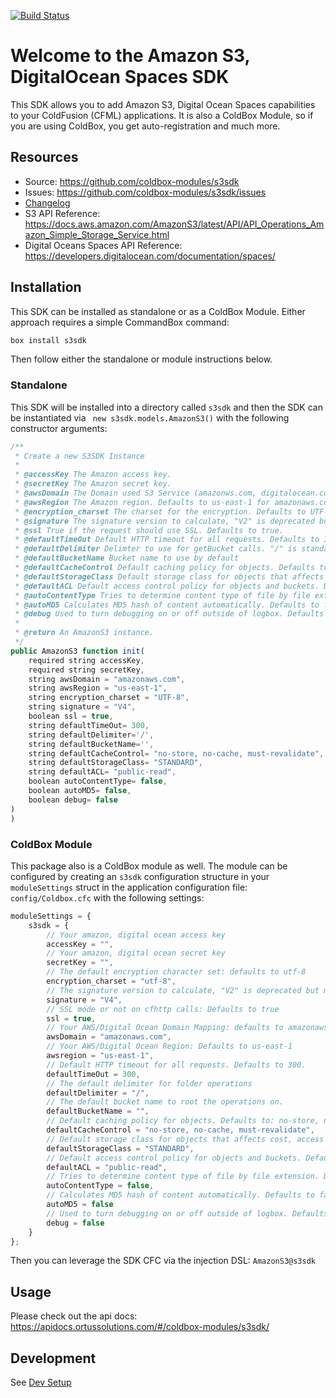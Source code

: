 [![Build Status](https://travis-ci.org/coldbox-modules/s3sdk.svg?branch=master)](https://travis-ci.org/coldbox-modules/s3sdk)

# Welcome to the Amazon S3, DigitalOcean Spaces SDK

This SDK allows you to add Amazon S3, Digital Ocean Spaces capabilities to your ColdFusion (CFML) applications. It is also a ColdBox Module, so if you are using ColdBox, you get auto-registration and much more.

## Resources

* Source: https://github.com/coldbox-modules/s3sdk
* Issues: https://github.com/coldbox-modules/s3sdk/issues
* [Changelog](changelog.md)
* S3 API Reference: https://docs.aws.amazon.com/AmazonS3/latest/API/API_Operations_Amazon_Simple_Storage_Service.html
* Digital Oceans Spaces API Reference: https://developers.digitalocean.com/documentation/spaces/

## Installation

This SDK can be installed as standalone or as a ColdBox Module.  Either approach requires a simple CommandBox command:

```bash
box install s3sdk
```

Then follow either the standalone or module instructions below.

### Standalone

This SDK will be installed into a directory called `s3sdk` and then the SDK can be instantiated via ` new s3sdk.models.AmazonS3()` with the following constructor arguments:

```js
/**
 * Create a new S3SDK Instance
 *
 * @accessKey The Amazon access key.
 * @secretKey The Amazon secret key.
 * @awsDomain The Domain used S3 Service (amazonws.com, digitalocean.com, storage.googleapis.com). Defaults to amazonws.com
 * @awsRegion The Amazon region. Defaults to us-east-1 for amazonaws.com
 * @encryption_charset The charset for the encryption. Defaults to UTF-8.
 * @signature The signature version to calculate, "V2" is deprecated but more compatible with other endpoints. "V4" requires Sv4Util.cfc & ESAPI on Lucee. Defaults to V4
 * @ssl True if the request should use SSL. Defaults to true.
 * @defaultTimeOut Default HTTP timeout for all requests. Defaults to 300.
 * @defaultDelimiter Delimter to use for getBucket calls. "/" is standard to treat keys as file paths
 * @defaultBucketName Bucket name to use by default
 * @defaultCacheControl Default caching policy for objects. Defaults to: no-store, no-cache, must-revalidate
 * @defaultStorageClass Default storage class for objects that affects cost, access speed and durability. Defaults to STANDARD.
 * @defaultACL Default access control policy for objects and buckets. Defaults to public-read.
 * @autoContentType Tries to determine content type of file by file extension. Defaults to false.
 * @autoMD5 Calculates MD5 hash of content automatically. Defaults to false.
 * @debug Used to turn debugging on or off outside of logbox. Defaults to false.
 *
 * @return An AmazonS3 instance.
 */
public AmazonS3 function init(
	required string accessKey,
	required string secretKey,
	string awsDomain = "amazonaws.com",
	string awsRegion = "us-east-1",
	string encryption_charset = "UTF-8",
	string signature = "V4",
	boolean ssl = true,
	string defaultTimeOut= 300,
	string defaultDelimiter='/',
	string defaultBucketName='',
	string defaultCacheControl= "no-store, no-cache, must-revalidate",
	string defaultStorageClass= "STANDARD",
	string defaultACL= "public-read",
	boolean autoContentType= false,
	boolean autoMD5= false,
	boolean debug= false
)
)
```

### ColdBox Module

This package also is a ColdBox module as well.  The module can be configured by creating an `s3sdk` configuration structure in your `moduleSettings` struct in the application configuration file: `config/Coldbox.cfc` with the following settings:

```js
moduleSettings = {
	s3sdk = {
		// Your amazon, digital ocean access key
		accessKey = "",
		// Your amazon, digital ocean secret key
		secretKey = "",
		// The default encryption character set: defaults to utf-8
		encryption_charset = "utf-8",
		// The signature version to calculate, "V2" is deprecated but more compatible with other endpoints. "V4" requires Sv4Util.cfc & ESAPI on Lucee. Defaults to V4
		signature = "V4",
		// SSL mode or not on cfhttp calls: Defaults to true
		ssl = true,
		// Your AWS/Digital Ocean Domain Mapping: defaults to amazonaws.com
		awsDomain = "amazonaws.com",
		// Your AWS/Digital Ocean Region: Defaults to us-east-1
		awsregion = "us-east-1",
		// Default HTTP timeout for all requests. Defaults to 300.
		defaultTimeOut = 300,
		// The default delimiter for folder operations
		defaultDelimiter = "/",
		// The default bucket name to root the operations on.
		defaultBucketName = "",
		// Default caching policy for objects. Defaults to: no-store, no-cache, must-revalidate
		defaultCacheControl = "no-store, no-cache, must-revalidate",
		// Default storage class for objects that affects cost, access speed and durability. Defaults to STANDARD.
		defaultStorageClass = "STANDARD",
		// Default access control policy for objects and buckets. Defaults to public-read.
		defaultACL = "public-read",
		// Tries to determine content type of file by file extension. Defaults to false.
		autoContentType = false,
		// Calculates MD5 hash of content automatically. Defaults to false.
		autoMD5 = false
		// Used to turn debugging on or off outside of logbox. Defaults to false.
		debug = false
	}
};
```

Then you can leverage the SDK CFC via the injection DSL: `AmazonS3@s3sdk`

## Usage

Please check out the api docs: https://apidocs.ortussolutions.com/#/coldbox-modules/s3sdk/

## Development

See [Dev Setup](https://github.com/coldbox-modules/s3sdk/blob/development/dev_setup.md)
